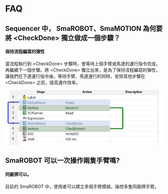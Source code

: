 # FAQ

## Sequencer 中， SmaROBOT、SmaMOTION 為何要將 &lt;CheckDone&gt; 獨立做成一個步驟？

#### 保持流程編寫的彈性

當流程執行到 &lt;CheckDone&gt; 步驟時，會等待上個手臂或馬達的運行指令完成，再繼續下一個步驟。將 &lt;CheckDone&gt; 獨立出來，是為了保持流程編寫的彈性，讓我們在下達運行指令後，等待手臂、馬達運行的同時，安排其他步驟在 &lt;CheckDone&gt; 之前，提高運作效率。

![CheckDone](.gitbook/assets/checkdone_marked.PNG)

## SmaROBOT 可以一次操作兩隻手臂嗎?

#### 同廠牌可以。

目前的 SmaROBOT 中，使用者可以建立多個手臂模組，操控多隻同廠牌手臂。



